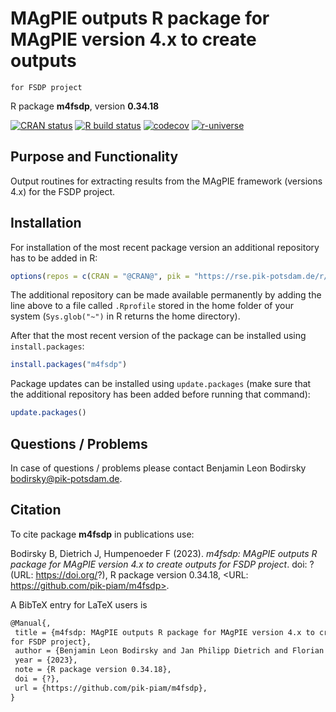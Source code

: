 # MAgPIE outputs R package for MAgPIE version 4.x to create outputs
    for FSDP project

R package **m4fsdp**, version **0.34.18**

[![CRAN status](https://www.r-pkg.org/badges/version/m4fsdp)](https://cran.r-project.org/package=m4fsdp)  [![R build status](https://github.com/pik-piam/m4fsdp/workflows/check/badge.svg)](https://github.com/pik-piam/m4fsdp/actions) [![codecov](https://codecov.io/gh/pik-piam/m4fsdp/branch/master/graph/badge.svg)](https://app.codecov.io/gh/pik-piam/m4fsdp) [![r-universe](https://pik-piam.r-universe.dev/badges/m4fsdp)](https://pik-piam.r-universe.dev/builds)

## Purpose and Functionality

Output routines for extracting results from the MAgPIE
    framework (versions 4.x) for the FSDP project.


## Installation

For installation of the most recent package version an additional repository has to be added in R:

```r
options(repos = c(CRAN = "@CRAN@", pik = "https://rse.pik-potsdam.de/r/packages"))
```
The additional repository can be made available permanently by adding the line above to a file called `.Rprofile` stored in the home folder of your system (`Sys.glob("~")` in R returns the home directory).

After that the most recent version of the package can be installed using `install.packages`:

```r 
install.packages("m4fsdp")
```

Package updates can be installed using `update.packages` (make sure that the additional repository has been added before running that command):

```r 
update.packages()
```

## Questions / Problems

In case of questions / problems please contact Benjamin Leon Bodirsky <bodirsky@pik-potsdam.de>.

## Citation

To cite package **m4fsdp** in publications use:

Bodirsky B, Dietrich J, Humpenoeder F (2023). _m4fsdp: MAgPIE outputs R package for MAgPIE version 4.x to create outputs for FSDP project_. doi: ? (URL: https://doi.org/?), R package version 0.34.18, <URL: https://github.com/pik-piam/m4fsdp>.

A BibTeX entry for LaTeX users is

 ```latex
@Manual{,
  title = {m4fsdp: MAgPIE outputs R package for MAgPIE version 4.x to create outputs
for FSDP project},
  author = {Benjamin Leon Bodirsky and Jan Philipp Dietrich and Florian Humpenoeder},
  year = {2023},
  note = {R package version 0.34.18},
  doi = {?},
  url = {https://github.com/pik-piam/m4fsdp},
}
```
